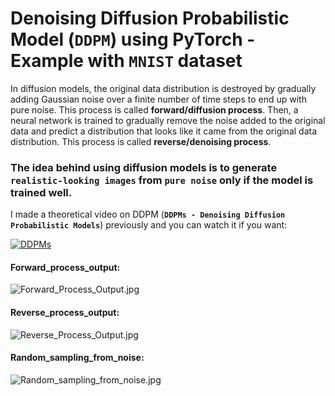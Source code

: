 # Denoising Diffusion Probabilistic Model (`DDPM`) using PyTorch - Example with `MNIST` dataset  

In diffusion models, the original data distribution is destroyed by gradually adding Gaussian noise over a finite number of time steps to end up with pure noise. This process is called __forward/diffusion process__. Then, a neural network is trained to gradually remove the noise added to the original data and predict a distribution that looks like it came from the original data distribution. This process is called __reverse/denoising process__.

### The idea behind using diffusion models is to generate `realistic-looking images` from `pure noise` only if the model is trained well.

I made a theoretical video on DDPM (__`DDPMs - Denoising Diffusion Probabilistic Models`__) previously and you can watch it if you want:

[![DDPMs](https://markdown-videos-api.jorgenkh.no/youtube/hpgFQd9xJhA)](https://youtu.be/hpgFQd9xJhA)

#### Forward_process_output:

![Forward_Process_Output.jpg](https://github.com/randomaccess2023/MG2023/blob/main/Video%2052/Forward_process_output.jpg "Forward_Process_Output.jpg")

#### Reverse_process_output:

![Reverse_Process_Output.jpg](https://github.com/randomaccess2023/MG2023/blob/main/Video%2052/Reverse_process_output.jpg "Reverse_Process_Output.jpg")

#### Random_sampling_from_noise:

![Random_sampling_from_noise.jpg](https://github.com/randomaccess2023/MG2023/blob/main/Video%2052/Random_sampling_from_noise.jpg "Random_sampling_from_noise.jpg")
